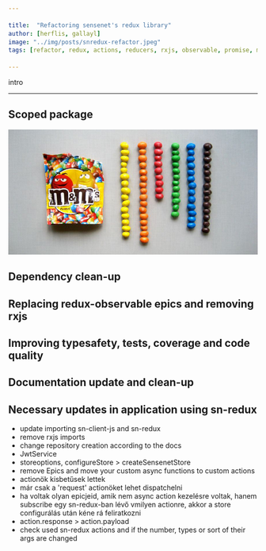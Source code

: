 ```yaml
---

title:  "Refactoring sensenet's redux library"
author: [herflis, gallayl]
image: "../img/posts/snredux-refactor.jpeg"
tags: [refactor, redux, actions, reducers, rxjs, observable, promise, middleware]

---
```


intro

---

## Scoped package

![Clean-up](/img/posts/cleanup.jpg "Clean-up")

## Dependency clean-up
## Replacing redux-observable epics and removing rxjs
## Improving typesafety, tests, coverage and code quality
## Documentation update and clean-up
## Necessary updates in application using sn-redux
- update importing sn-client-js and sn-redux
- remove rxjs imports
- change repository creation according to the docs
- JwtService
- storeoptions, configureStore > createSensenetStore
- remove Epics and move your custom async functions to custom actions
- actionök kisbetűsek lettek
- már csak a 'request' actionöket lehet dispatchelni
- ha voltak olyan epicjeid, amik nem async action kezelésre voltak, hanem subscribe egy sn-redux-ban lévő vmilyen actionre, akkor a store configurálás után kéne rá feliratkozni
- action.response > action.payload
- check used sn-redux actions and if the number, types or sort of their args are changed